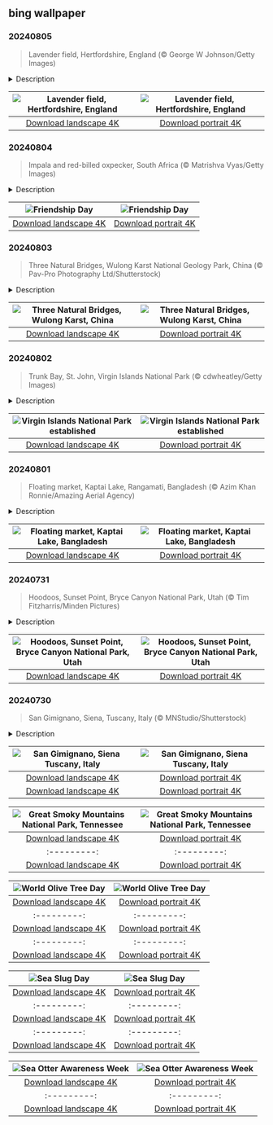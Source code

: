 ## bing wallpaper

### 20240805

> Lavender field, Hertfordshire, England (© George W Johnson/Getty Images)

<details>
<summary>Description</summary>

> This lavender landscape stretching over fields in the English county of Hertfordshire is the quintessential summer scene. A member of the mint family, lavender has been popular through various civilizations. It was used by the Egyptians for mummification; traces of lavender were discovered in the tomb of Tutankhamun. It was also treasured by the Romans for its healing and cleansing properties.
> 
> Lavender is planted during the spring season, reaching its peak bloom in July. It doesn't just look good, it smells great too, and the scent is said to help people relax. The fragrant oil is a staple in wellness practices, including aromatherapy, where it's used for stress relief, and is a valued ingredient in the perfume industry. This plant is also used in the kitchen, adding a floral touch to dishes and drinks. So, next time you feel stressed let a few drops of lavender essential oil calm you down.
> 
> 

</details>

| ![Lavender field, Hertfordshire, England](https://cn.bing.com/th?id=OHR.HertfordshireLavender_EN-US6911884438_UHD.jpg&pid=hp&w=400&h=224&rs=1&c=4) | ![Lavender field, Hertfordshire, England](https://cn.bing.com/th?id=OHR.HertfordshireLavender_EN-US6911884438_1080x1920.jpg&pid=hp&w=155&h=315&rs=1&c=4) |
|:---------:|:---------:|
| [Download landscape 4K](https://cn.bing.com/th?id=OHR.HertfordshireLavender_EN-US6911884438_UHD.jpg) | [Download portrait 4K](https://cn.bing.com/th?id=OHR.HertfordshireLavender_EN-US6911884438_1080x1920.jpg) |

### 20240804

> Impala and red-billed oxpecker, South Africa (© Matrishva Vyas/Getty Images)

<details>
<summary>Description</summary>

> Friendship comes in all shapes and sizes. This impala and the red-billed oxpecker, pictured in South Africa, both get something out of buddying up. The oxpecker gets food by eating ticks from the impala's skin, while the impala gets to stay clean.
> 
> From exchanging friendship bracelets to sharing social media posts and messages, Americans have come up with their own special traditions to appreciate their pals. And this is a good day to reflect on the many ways friendship impacts our lives. The first Sunday of August is Friendship Day. So, let's learn from our homepage duo and reach out to our friends, to catch up on each other's lives or to simply say, 'I appreciate you.'
> 
> 

</details>

| ![Friendship Day](https://cn.bing.com/th?id=OHR.ImpalaOxpecker_EN-US6835989068_UHD.jpg&pid=hp&w=400&h=224&rs=1&c=4) | ![Friendship Day](https://cn.bing.com/th?id=OHR.ImpalaOxpecker_EN-US6835989068_1080x1920.jpg&pid=hp&w=155&h=315&rs=1&c=4) |
|:---------:|:---------:|
| [Download landscape 4K](https://cn.bing.com/th?id=OHR.ImpalaOxpecker_EN-US6835989068_UHD.jpg) | [Download portrait 4K](https://cn.bing.com/th?id=OHR.ImpalaOxpecker_EN-US6835989068_1080x1920.jpg) |

### 20240803

> Three Natural Bridges, Wulong Karst National Geology Park, China (© Pav-Pro Photography Ltd/Shutterstock)

<details>
<summary>Description</summary>

> Carved by nature over centuries, the Three Natural Bridges tower over a deep gorge in Wulong Karst. This part of China is known for its karst landscape, which includes towering arches, extensive caves, and other rock formations. These limestone bridges are named after three dragons: Tianlong (Sky Dragon), Heilong (Black Dragon), and Qinglong (Azure Dragon), which is the tallest at 922 feet. Visitors can explore the mossy gorge beneath and the wider Wulong Karst National Geology Park, including the 9,337-foot Furong Cave with its huge limestone stalactites. Standing beneath these magnificent natural bridges, you can't help but be humbled by the sheer power of time and nature.
> 
> 
> 
> 

</details>

| ![Three Natural Bridges, Wulong Karst, China](https://cn.bing.com/th?id=OHR.WulongKarst_EN-US6752358338_UHD.jpg&pid=hp&w=400&h=224&rs=1&c=4) | ![Three Natural Bridges, Wulong Karst, China](https://cn.bing.com/th?id=OHR.WulongKarst_EN-US6752358338_1080x1920.jpg&pid=hp&w=155&h=315&rs=1&c=4) |
|:---------:|:---------:|
| [Download landscape 4K](https://cn.bing.com/th?id=OHR.WulongKarst_EN-US6752358338_UHD.jpg) | [Download portrait 4K](https://cn.bing.com/th?id=OHR.WulongKarst_EN-US6752358338_1080x1920.jpg) |

### 20240802

> Trunk Bay, St. John, Virgin Islands National Park (© cdwheatley/Getty Images)

<details>
<summary>Description</summary>

> In 1956, businessman and conservationist Laurance Rockefeller saw the beauty of St. John, one of the US Virgin Islands in the Caribbean, and knew it had to be preserved. He donated more than 5,000 acres of land to the National Park Service, and today we're marking the 68th anniversary of Virgin Islands National Park. Covering about 60% of St. John and 5,650 acres of submerged lands, the park boasts stunning white-sand beaches, coral reefs, and historic sites.
> 
> On the Reef Bay Trail, hikers can see ancient Taino petroglyphs and old sugar plantation ruins, showcasing the island's colonial past. From an underwater snorkeling trail in Trunk Bay, pictured here, to Maho Bay's turtle-filled waters, the park offers a diverse array of marine adventures.
> 
> 

</details>

| ![Virgin Islands National Park established](https://cn.bing.com/th?id=OHR.TrunkBay_EN-US6585719799_UHD.jpg&pid=hp&w=400&h=224&rs=1&c=4) | ![Virgin Islands National Park established](https://cn.bing.com/th?id=OHR.TrunkBay_EN-US6585719799_1080x1920.jpg&pid=hp&w=155&h=315&rs=1&c=4) |
|:---------:|:---------:|
| [Download landscape 4K](https://cn.bing.com/th?id=OHR.TrunkBay_EN-US6585719799_UHD.jpg) | [Download portrait 4K](https://cn.bing.com/th?id=OHR.TrunkBay_EN-US6585719799_1080x1920.jpg) |

### 20240801

> Floating market, Kaptai Lake, Rangamati, Bangladesh (© Azim Khan Ronnie/Amazing Aerial Agency)

<details>
<summary>Description</summary>

> Every Saturday, the largest artificial lake in Bangladesh comes to life with colors and flavors. Kaptai Lake in Rangamati District is home to the floating market of seasonal fruit seen in today's image. The lake was created in the early 1960s to generate hydropower, submerging not just land and the palace of the king of the Chakmas, Bangladesh's largest ethnic minority group, but a way of life, displacing 100,000 people. Sixty years on and the landscape has changed. This buoyant bazaar has become a livelihood, as farmers navigate their wooden vessels along the bank to engage with eager buyers. You leave with a bag full of fresh fruit or just a bunch of unforgettable memories, whatever floats your boat.
> 
> 
> 
> 

</details>

| ![Floating market, Kaptai Lake, Bangladesh](https://cn.bing.com/th?id=OHR.KaptaiLake_EN-US6490685268_UHD.jpg&pid=hp&w=400&h=224&rs=1&c=4) | ![Floating market, Kaptai Lake, Bangladesh](https://cn.bing.com/th?id=OHR.KaptaiLake_EN-US6490685268_1080x1920.jpg&pid=hp&w=155&h=315&rs=1&c=4) |
|:---------:|:---------:|
| [Download landscape 4K](https://cn.bing.com/th?id=OHR.KaptaiLake_EN-US6490685268_UHD.jpg) | [Download portrait 4K](https://cn.bing.com/th?id=OHR.KaptaiLake_EN-US6490685268_1080x1920.jpg) |

### 20240731

> Hoodoos, Sunset Point, Bryce Canyon National Park, Utah (© Tim Fitzharris/Minden Pictures)

<details>
<summary>Description</summary>

> Let's take a trip to a forest of stones. Sunset Point, seen in today's image, offers sweeping views of the hoodoos of Utah's Bryce Canyon National Park. These rock formations are created by frost weathering and stream erosion, which shape the stone into an otherworldly landscape. Perched at 8,000 to 9,000 feet, this overlook offers a panoramic view of rocky spires in red, orange, and white. The most iconic of them is Thor's Hammer, a hoodoo that overlooks a part of the park known as the 'Silent City.' The Queen's Garden Trail, which leads from Sunset Point to Sunrise Point, offers even more vistas and rock formations, including the Queen Victoria hoodoo. According to the legend told by the Paiute Indigenous people who inhabited this area, hoodoos are people who have been turned to stone for their misdeeds by the trickster Coyote. Whether you're a hiker, a photographer, or simply a traveler, the hoodoos are waiting.
> 
> 
> 
> 

</details>

| ![Hoodoos, Sunset Point, Bryce Canyon National Park, Utah](https://cn.bing.com/th?id=OHR.HoodoosBryce_EN-US6434628044_UHD.jpg&pid=hp&w=400&h=224&rs=1&c=4) | ![Hoodoos, Sunset Point, Bryce Canyon National Park, Utah](https://cn.bing.com/th?id=OHR.HoodoosBryce_EN-US6434628044_1080x1920.jpg&pid=hp&w=155&h=315&rs=1&c=4) |
|:---------:|:---------:|
| [Download landscape 4K](https://cn.bing.com/th?id=OHR.HoodoosBryce_EN-US6434628044_UHD.jpg) | [Download portrait 4K](https://cn.bing.com/th?id=OHR.HoodoosBryce_EN-US6434628044_1080x1920.jpg) |

### 20240730

> San Gimignano, Siena, Tuscany, Italy (© MNStudio/Shutterstock)

<details>
<summary>Description</summary>

> These medieval towers stand tall over San Gimignano, a small town near Siena in north central Italy. In the Middle Ages, a town grew up around a church dedicated to St. Geminianus (San Gimignano in Italian). As well as being a popular stop for pilgrims on their way to Rome, the town prospered thanks to its trade in local Vernaccia wine and in saffron, which is grown in the nearby hills. However, when the Black Death struck in 1348, half the population was lost, slowing the town's development and preserving its medieval character to this day.
> 
> San Gimignano's most recognizable feature is its skyline, made up of 14 towers. These impressive structures were the result of a rivalry between two families, each competing to build the tallest tower-house. By the end of the medieval period, there were 72 towers in the town, although because of wars, other catastrophes, and building projects, many were lost. Today, the tallest tower still standing is the Torre Grossa (Big Tower). Built in 1310, it stands at an incredible 177 feet. It's no wonder that the town is sometimes called the Manhattan of the Middle Ages.
> 
> 

</details>

| ![San Gimignano, Siena Tuscany, Italy](https://cn.bing.com/th?id=OHR.GimignanoTuscany_EN-US6339668180_UHD.jpg&pid=hp&w=400&h=224&rs=1&c=4) | ![San Gimignano, Siena Tuscany, Italy](https://cn.bing.com/th?id=OHR.GimignanoTuscany_EN-US6339668180_1080x1920.jpg&pid=hp&w=155&h=315&rs=1&c=4) |
|:---------:|:---------:|
| [Download landscape 4K](https://cn.bing.com/th?id=OHR.GimignanoTuscany_EN-US6339668180_UHD.jpg) | [Download portrait 4K](https://cn.bing.com/th?id=OHR.GimignanoTuscany_EN-US6339668180_1080x1920.jpg) |N-US6029381108_UHD.jpg) | [Download portrait 4K](https://cn.bing.com/th?id=OHR.BeachHutsSweden_EN-US6029381108_1080x1920.jpg) |----:|
| [Download landscape 4K](https://cn.bing.com/th?id=OHR.RhinelandVineyards_EN-US5864380431_UHD.jpg) | [Download portrait 4K](https://cn.bing.com/th?id=OHR.RhinelandVineyards_EN-US5864380431_1080x1920.jpg) |https://cn.bing.com/th?id=OHR.RhinelandVineyards_ZH-CN3332101688_UHD.jpg) | [Download portrait 4K](https://cn.bing.com/th?id=OHR.RhinelandVineyards_ZH-CN3332101688_1080x1920.jpg) |> 

</details>

| ![Great Smoky Mountains National Park, Tennessee](https://cn.bing.com/th?id=OHR.SmokyMountainTrail_EN-US9730767535_UHD.jpg&pid=hp&w=400&h=224&rs=1&c=4) | ![Great Smoky Mountains National Park, Tennessee](https://cn.bing.com/th?id=OHR.SmokyMountainTrail_EN-US9730767535_1080x1920.jpg&pid=hp&w=155&h=315&rs=1&c=4) |
|:---------:|:---------:|
| [Download landscape 4K](https://cn.bing.com/th?id=OHR.SmokyMountainTrail_EN-US9730767535_UHD.jpg) | [Download portrait 4K](https://cn.bing.com/th?id=OHR.SmokyMountainTrail_EN-US9730767535_1080x1920.jpg) |S6936891495_UHD.jpg) | [Download portrait 4K](https://cn.bing.com/th?id=OHR.BardenasBiosphere_EN-US6936891495_1080x1920.jpg) |D.jpg) | [Download portrait 4K](https://cn.bing.com/th?id=OHR.LesBravesNormandy_EN-US6707866678_1080x1920.jpg) |789937_1080x1920.jpg&pid=hp&w=155&h=315&rs=1&c=4) |
|:---------:|:---------:|
| [Download landscape 4K](https://cn.bing.com/th?id=OHR.Cecropia_EN-US9602789937_UHD.jpg) | [Download portrait 4K](https://cn.bing.com/th?id=OHR.Cecropia_EN-US9602789937_1080x1920.jpg) |though olive trees do not grow very tall, usually no more than 30 feet, they live a very long time. One of the oldest known trees in the world, in Portugal, is believed to be 3,350 years old. Many live for millennia, their trunks growing thick and gnarled, and their branches bearing fruit century after century. As civilizations rise and fall around them, these hardy trees remain resilient and steadfast.
> 
> 

</details>

| ![World Olive Tree Day](https://cn.bing.com/th?id=OHR.OliveTreeDay_EN-US9460125670_UHD.jpg&pid=hp&w=400&h=224&rs=1&c=4) | ![World Olive Tree Day](https://cn.bing.com/th?id=OHR.OliveTreeDay_EN-US9460125670_1080x1920.jpg&pid=hp&w=155&h=315&rs=1&c=4) |
|:---------:|:---------:|
| [Download landscape 4K](https://cn.bing.com/th?id=OHR.OliveTreeDay_EN-US9460125670_UHD.jpg) | [Download portrait 4K](https://cn.bing.com/th?id=OHR.OliveTreeDay_EN-US9460125670_1080x1920.jpg) |pid=hp&w=155&h=315&rs=1&c=4) |
|:---------:|:---------:|
| [Download landscape 4K](https://cn.bing.com/th?id=OHR.MonksMound_EN-US9323884241_UHD.jpg) | [Download portrait 4K](https://cn.bing.com/th?id=OHR.MonksMound_EN-US9323884241_1080x1920.jpg) |](https://cn.bing.com/th?id=OHR.Calacas_EN-US6430903741_UHD.jpg) | [Download portrait 4K](https://cn.bing.com/th?id=OHR.Calacas_EN-US6430903741_1080x1920.jpg) |.com/th?id=OHR.SealRiver_EN-US6267835630_1080x1920.jpg&pid=hp&w=155&h=315&rs=1&c=4) |
|:---------:|:---------:|
| [Download landscape 4K](https://cn.bing.com/th?id=OHR.SealRiver_EN-US6267835630_UHD.jpg) | [Download portrait 4K](https://cn.bing.com/th?id=OHR.SealRiver_EN-US6267835630_1080x1920.jpg) |e a more fitting name. Someone call Terry.
> 
> 

</details>

| ![Sea Slug Day](https://cn.bing.com/th?id=OHR.SeaAngel_EN-US5531672696_UHD.jpg&pid=hp&w=400&h=224&rs=1&c=4) | ![Sea Slug Day](https://cn.bing.com/th?id=OHR.SeaAngel_EN-US5531672696_1080x1920.jpg&pid=hp&w=155&h=315&rs=1&c=4) |
|:---------:|:---------:|
| [Download landscape 4K](https://cn.bing.com/th?id=OHR.SeaAngel_EN-US5531672696_UHD.jpg) | [Download portrait 4K](https://cn.bing.com/th?id=OHR.SeaAngel_EN-US5531672696_1080x1920.jpg) |OHR.DarkSkyAcadia_EN-US6966527964_1080x1920.jpg) |.bing.com/th?id=OHR.GoldenJellyfish_EN-US6743816471_1080x1920.jpg&pid=hp&w=155&h=315&rs=1&c=4) |
|:---------:|:---------:|
| [Download landscape 4K](https://cn.bing.com/th?id=OHR.GoldenJellyfish_EN-US6743816471_UHD.jpg) | [Download portrait 4K](https://cn.bing.com/th?id=OHR.GoldenJellyfish_EN-US6743816471_1080x1920.jpg) |ng.com/th?id=OHR.LastDollarRoad_EN-US7923638318_UHD.jpg&pid=hp&w=400&h=224&rs=1&c=4) | ![First day of autumn](https://cn.bing.com/th?id=OHR.LastDollarRoad_EN-US7923638318_1080x1920.jpg&pid=hp&w=155&h=315&rs=1&c=4) |
|:---------:|:---------:|
| [Download landscape 4K](https://cn.bing.com/th?id=OHR.LastDollarRoad_EN-US7923638318_UHD.jpg) | [Download portrait 4K](https://cn.bing.com/th?id=OHR.LastDollarRoad_EN-US7923638318_1080x1920.jpg) |ppers who hunted otters to near extinction before they were protected by law. Although sea otter populations have rebounded, they are still considered endangered. Otters live along the Pacific Coast of North America, from California up to Alaska. Although they can walk on land, they almost never find the need or desire to, even when it's nap time. When they're ready for a snooze, they'll raft up, wrap themselves in a strand of kelp to keep them from drifting away, and recline on the world's biggest waterbed.

</details>

| ![Sea Otter Awareness Week](https://cn.bing.com/th?id=OHR.SitkaOtters_EN-US7714053956_UHD.jpg&pid=hp&w=400&h=224&rs=1&c=4) | ![Sea Otter Awareness Week](https://cn.bing.com/th?id=OHR.SitkaOtters_EN-US7714053956_1080x1920.jpg&pid=hp&w=155&h=315&rs=1&c=4) |
|:---------:|:---------:|
| [Download landscape 4K](https://cn.bing.com/th?id=OHR.SitkaOtters_EN-US7714053956_UHD.jpg) | [Download portrait 4K](https://cn.bing.com/th?id=OHR.SitkaOtters_EN-US7714053956_1080x1920.jpg) |oo_EN-US7569665443_UHD.jpg&pid=hp&w=400&h=224&rs=1&c=4) | ![World Bamboo Day](https://cn.bing.com/th?id=OHR.ArashiyamaBamboo_EN-US7569665443_1080x1920.jpg&pid=hp&w=155&h=315&rs=1&c=4) |
|:---------:|:---------:|
| [Download landscape 4K](https://cn.bing.com/th?id=OHR.ArashiyamaBamboo_EN-US7569665443_UHD.jpg) | [Download portrait 4K](https://cn.bing.com/th?id=OHR.ArashiyamaBamboo_EN-US7569665443_1080x1920.jpg) |
